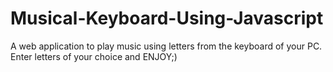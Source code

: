 # Musical-Keyboard-Using-Javascript
A web application to play music using letters from the keyboard of your PC. Enter letters of your choice and ENJOY;)

